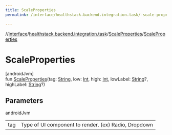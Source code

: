 ```yaml
---
title: ScaleProperties
permalink: /interface/healthstack.backend.integration.task/-scale-properties/-scale-properties.html

---
```

//[interface](/bi_interface.html)/[healthstack.backend.integration.task](../index.html)/[ScaleProperties](index.html)/[ScaleProperties](-scale-properties.html)



# ScaleProperties



[androidJvm]\
fun [ScaleProperties](-scale-properties.html)(tag: [String](https://kotlinlang.org/api/latest/jvm/stdlib/kotlin/-string/index.html), low: [Int](https://kotlinlang.org/api/latest/jvm/stdlib/kotlin/-int/index.html), high: [Int](https://kotlinlang.org/api/latest/jvm/stdlib/kotlin/-int/index.html), lowLabel: [String](https://kotlinlang.org/api/latest/jvm/stdlib/kotlin/-string/index.html)?, highLabel: [String](https://kotlinlang.org/api/latest/jvm/stdlib/kotlin/-string/index.html)?)



## Parameters


androidJvm

| | |
|---|---|
| tag | Type of UI component to render. (ex) Radio, Dropdown |




